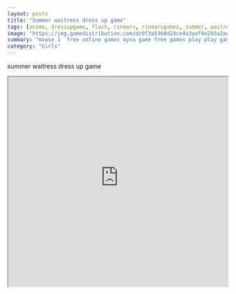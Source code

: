 ```yaml
---
layout: posts
title: "Summer waitress dress up game"
tags: [anime, dressupgame, flash, rinmaru, rinmarugames, summer, waitress, free, online, games, oyna, game, free, games, play, play, games]
image: "https://img.gamedistribution.com/dc9f3a5368d24ce4a3aaf4e293a2aed0.jpg"
summary: "mouse 1  free online games oyna game free games play play games"
category: "Girls"
---
```


summer waitress dress up game

<iframe width="100%" height="480px;" src="https://flash.gamedistribution.com?game=dc9f3a5368d24ce4a3aaf4e293a2aed0"></iframe>
